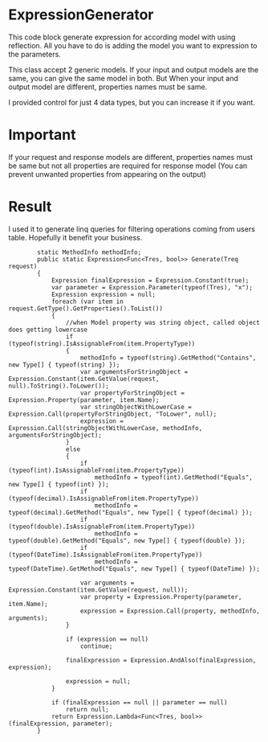 # ExpressionGenerator
This code block generate expression for according model with using reflection.
All you have to do is adding the model you want to expression to the parameters.

This class accept 2 generic models. If your input and output models are the same, you can give the same model in both. But When your input and output model are different,  properties names must be same.

I provided control for just 4 data types, but you can increase it if you want.

# Important
If your request and response models are different, properties names must be same but not all properties are required for response model (You can prevent unwanted properties from appearing on the output)

# Result
I used it to generate linq queries for filtering operations coming from users table.
Hopefully it benefit your business.

```
        static MethodInfo methodInfo;
        public static Expression<Func<Tres, bool>> Generate(Treq request)
        {
            Expression finalExpression = Expression.Constant(true);
            var parameter = Expression.Parameter(typeof(Tres), "x");
            Expression expression = null;
            foreach (var item in request.GetType().GetProperties().ToList())
            {
                //when Model property was string object, called object does getting lowercase
                if (typeof(string).IsAssignableFrom(item.PropertyType))
                {
                    methodInfo = typeof(string).GetMethod("Contains", new Type[] { typeof(string) });
                    var argumentsForStringObject = Expression.Constant(item.GetValue(request, null).ToString().ToLower());
                    var propertyForStringObject = Expression.Property(parameter, item.Name);
                    var stringObjectWithLowerCase = Expression.Call(propertyForStringObject, "ToLower", null);
                    expression = Expression.Call(stringObjectWithLowerCase, methodInfo, argumentsForStringObject);
                }
                else
                {
                    if (typeof(int).IsAssignableFrom(item.PropertyType))
                        methodInfo = typeof(int).GetMethod("Equals", new Type[] { typeof(int) });
                    if (typeof(decimal).IsAssignableFrom(item.PropertyType))
                        methodInfo = typeof(decimal).GetMethod("Equals", new Type[] { typeof(decimal) });
                    if (typeof(double).IsAssignableFrom(item.PropertyType))
                        methodInfo = typeof(double).GetMethod("Equals", new Type[] { typeof(double) });
                    if (typeof(DateTime).IsAssignableFrom(item.PropertyType))
                        methodInfo = typeof(DateTime).GetMethod("Equals", new Type[] { typeof(DateTime) });

                    var arguments = Expression.Constant(item.GetValue(request, null));
                    var property = Expression.Property(parameter, item.Name);
                    expression = Expression.Call(property, methodInfo, arguments);
                }

                if (expression == null)
                    continue;

                finalExpression = Expression.AndAlso(finalExpression, expression);

                expression = null;
            }

            if (finalExpression == null || parameter == null)
                return null;
            return Expression.Lambda<Func<Tres, bool>>(finalExpression, parameter);
        }
```
